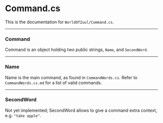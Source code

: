 # Command.cs
This is the documentation for `WorldOfZuul/Command.cs`.

---

### Command
Command is an object holding two public strings, `Name`, and `SecondWord`.

---

### Name
Name is the main command, as found in `CommandWords.cs`.
Refer to `CommandWords.cs.md` for a list of valid commands.

---

### SecondWord
Not yet implemented; SecondWord allows to give a command extra context, e.g. `"take apple"`.